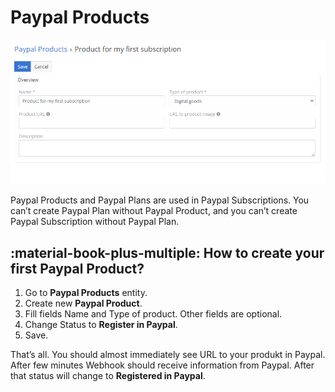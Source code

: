 # Paypal Products
![Paypal Products](../../images/paypal-products.png "Paypal Products")

Paypal Products and Paypal Plans are used in Paypal Subscriptions. You can’t create Paypal Plan without Paypal Product, and you can’t create Paypal Subscription without Paypal Plan. 

## :material-book-plus-multiple: How to create your first Paypal Product?
1.	Go to **Paypal Products** entity. 
2.	Create new **Paypal Product**.
3.	Fill fields Name and Type of product. Other fields are optional. 
4.	Change Status to **Register in Paypal**.
5.	Save.

That’s all. You should almost immediately see URL to your produkt in Paypal. After few minutes Webhook should receive information from Paypal. After that status will change to **Registered in Paypal**.
